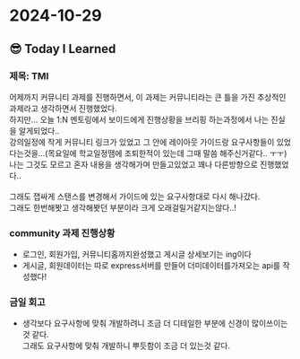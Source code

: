 # 2024-10-29

## :sunglasses: Today I Learned

### 제목: TMI
어제까지 커뮤니티 과제를 진행하면서, 이 과제는 커뮤니티라는 큰 틀을 가진 추상적인 과제라고 생각하면서 진행했었다.<br>
하지만... 오늘 1:N 멘토링에서 보이드에게 진행상황을 브리핑 하는과정에서 나는 진실을 알게되었다..<br>
강의일정에 작게 커뮤니티 링크가 있었고 그 안에 레이아웃 가이드랑 요구사항들이 있었다는것을...(목요일에 학교일정땜에 조퇴한적이 있는데 그때 말씀 해주신거같다.. ㅜㅜ)<br>
나는 그것도 모르고 혼자 내용을 생각해가며 만들고있었고 꽤나 다른방향으로 진행했었다..<br>
<br>
그래도 잽싸게 스탠스를 변경해서 가이드에 있는 요구사항대로 다시 해나갔다.<br>
그래도 한번해봣고 생각해봣던 부분이라 크게 오래걸릴거같지는않다..!<br>

### community 과제 진행상황
- 로그인, 회원가입, 커뮤니티홈까지완성했고 게시글 상세보기는 ing이다<br>
- 게시글, 회원데이터는 따로 express서버를 만들어 더미데이터를가져오는 api를 작성했다!<br>

### 금일 회고
- 생각보다 요구사항에 맞춰 개발하려니 조금 더 디테일한 부분에 신경이 많이쓰이는것 같다.<br>
  그래도 요구사항에 맞춰 개발하니 뿌듯함이 조금 더 있는것 같다.<br>
